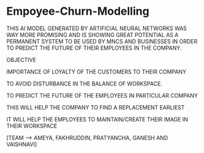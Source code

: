 # Empoyee-Churn-Modelling


THIS AI MODEL GENERATED BY ARTIFICIAL NEURAL NETWORKS WAS WAY MORE PROMISING AND IS SHOWING GREAT POTENTIAL AS A PERMANENT SYSTEM TO BE USED BY MNCS AND BUSINESSES 
IN ORDER TO PREDICT THE FUTURE OF THEIR EMPLOYEES IN THE COMPANY. 


OBJECTIVE

IMPORTANCE OF LOYALTY OF THE CUSTOMERS TO THEIR COMPANY 

TO AVOID DISTURBANCE IN THE BALANCE OF WORKSPACE.

TO PREDICT THE FUTURE OF THE EMPLOYEES IN PARTICULAR COMPANY

THIS WILL HELP THE COMPANY TO FIND A REPLACEMENT EARLIEST

IT WILL HELP THE EMPLOYEES TO MAINTAIN/CREATE THEIR IMAGE IN THEIR WORKSPACE

[TEAM --> AMEYA, FAKHRUDDIN, PRATYANCHA, GANESH AND VAISHNAVI]
